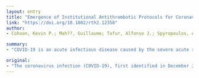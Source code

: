 ```yaml
---
layout: entry
title: "Emergence of Institutional Antithrombotic Protocols for Coronavirus 2019"
link: "https://doi.org/10.1002/rth2.12358"
author:
- Cohoon, Kevin P.; Mah??, Guillaume; Tafur, Alfonso J.; Spyropoulos, Alex C.

summary:
- "COVID-19 is an acute infectious disease caused by the severe acute respiratory syndrome coronavirus 2 (SARS-CoV2) Similar events have occurred during other viral outbreaks. Similar thromboembolic events occur during other outbreaks, including severe respiratory syndrome. The outbreak has contributed to significant morbidity and mortality, including the development of coagulopathy. Thrombotic and thromogenic events have been reported in other viral cases. COV-19 is a major public health crisis with new infections in Wuhan, China, a severe infectious disease. caused by. the severe. severe acute."

original:
- "The coronavirus infection (COVID-19), first identified in December 2019 in Wuhan, China, is a major public health crisis with new infections increasing exponentially worldwide. COVID-19 is an acute infectious disease caused by the severe acute respiratory syndrome coronavirus 2 (SARS-CoV2) and has contributed to significant morbidity and mortality, including the development of coagulopathy. Similar thrombotic and thromboembolic events have occurred during other viral outbreaks, including severe acute respiratory syndrome (SARS), Middle Eastern respiratory syndrome (MERS-CoV), and influenza A H1N1."
---
```


